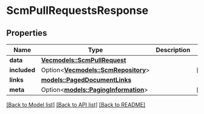 # ScmPullRequestsResponse

## Properties

Name | Type | Description | Notes
------------ | ------------- | ------------- | -------------
**data** | [**Vec<models::ScmPullRequest>**](ScmPullRequest.md) |  | 
**included** | Option<[**Vec<models::ScmRepository>**](ScmRepository.md)> |  | [optional]
**links** | [**models::PagedDocumentLinks**](PagedDocumentLinks.md) |  | 
**meta** | Option<[**models::PagingInformation**](PagingInformation.md)> |  | [optional]

[[Back to Model list]](../README.md#documentation-for-models) [[Back to API list]](../README.md#documentation-for-api-endpoints) [[Back to README]](../README.md)


